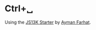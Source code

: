 # Ctrl+&blank;

Using the [JS13K Starter][1] by [Ayman Farhat][2].

[1]: https://github.com/aymanfarhat/js13k-starter
[2]: https://github.com/aymanfarhat

